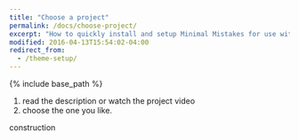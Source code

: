 ```yaml
---
title: "Choose a project"
permalink: /docs/choose-project/
excerpt: "How to quickly install and setup Minimal Mistakes for use with GitHub Pages."
modified: 2016-04-13T15:54:02-04:00
redirect_from:
  - /theme-setup/
---
```



{% include base_path %}
1. read the description or watch the project video
2. choose the one you like.

construction
